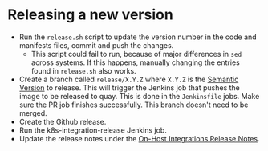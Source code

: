 # Releasing a new version

- Run the `release.sh` script to update the version number in the code and 
  manifests files, commit and push the changes.
  - This script could fail to run, because of major differences in `sed` across systems. If this happens, manually changing the entries found in `release.sh` also works.
- Create a branch called `release/X.Y.Z` where `X.Y.Z` is the [Semantic Version](https://semver.org/#semantic-versioning-specification-semver) to
  release. This will trigger the Jenkins job that pushes the image to
  be released to quay. This is done in the `Jenkinsfile` jobs. Make sure the PR
  job finishes successfully. This branch doesn't need to be merged.
- Create the Github release.
- Run the k8s-integration-release Jenkins job.
- Update the release notes under the [On-Host Integrations Release Notes](https://docs.newrelic.com/docs/release-notes/platform-release-notes).